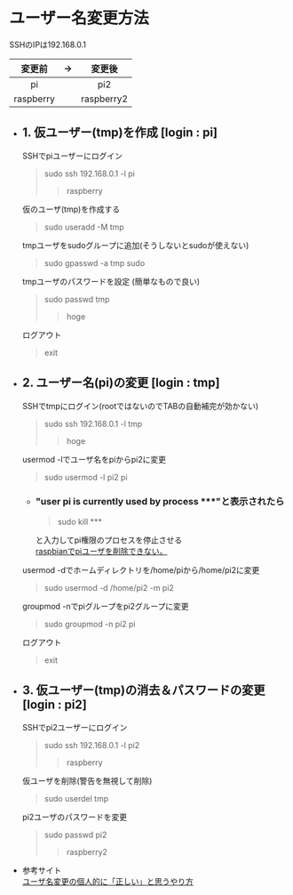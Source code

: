 # ユーザー名変更方法
SSHのIPは192.168.0.1   

|変更前|→|変更後|   
|:--:|:---:|:---:|   
|pi||pi2|   
|raspberry||raspberry2|   

- ## 1. 仮ユーザー(tmp)を作成 [login : pi]   
    SSHでpiユーザーにログイン   
    > sudo ssh 192.168.0.1 -l pi   
    >> raspberry

    仮のユーザ(tmp)を作成する   
    > sudo useradd -M tmp   

    tmpユーザをsudoグループに追加(そうしないとsudoが使えない)   
    > sudo gpasswd -a tmp sudo   

    tmpユーザのパスワードを設定 (簡単なもので良い)  
    > sudo passwd tmp   
    >> hoge

    ログアウト   
    > exit       

- ## 2. ユーザー名(pi)の変更 [login : tmp]    
    SSHでtmpにログイン(rootではないのでTABの自動補完が効かない)   
    > sudo ssh 192.168.0.1 -l tmp    
    >> hoge

    usermod -lでユーザ名をpiからpi2に変更    
    > sudo usermod -l pi2 pi   

    - ### "user pi is currently used by process ***"と表示されたら
        > sudo kill ***
        
        と入力してpi権限のプロセスを停止させる   
        [raspbianでpiユーザを削除できない。](https://ja.stackoverflow.com/questions/17070/raspbian%E3%81%A7pi%E3%83%A6%E3%83%BC%E3%82%B6%E3%82%92%E5%89%8A%E9%99%A4%E3%81%A7%E3%81%8D%E3%81%AA%E3%81%84)

    usermod -dでホームディレクトリを/home/piから/home/pi2に変更    
    > sudo usermod -d /home/pi2 -m pi2   

    groupmod -nでpiグループをpi2グループに変更    
    > sudo groupmod -n pi2 pi    

    ログアウト    
    > exit

- ## 3. 仮ユーザー(tmp)の消去＆パスワードの変更 [login : pi2]       
    SSHでpi2ユーザーにログイン   
    > sudo ssh 192.168.0.1 -l pi2   
    >> raspberry

    仮ユーザを削除(警告を無視して削除)    
    > sudo userdel tmp    
     
    pi2ユーザのパスワードを変更    
    > sudo passwd pi2   
    >> raspberry2

- 参考サイト   
    [ユーザ名変更の個人的に「正しい」と思うやり方](calendar.google.com/calendar/r)
